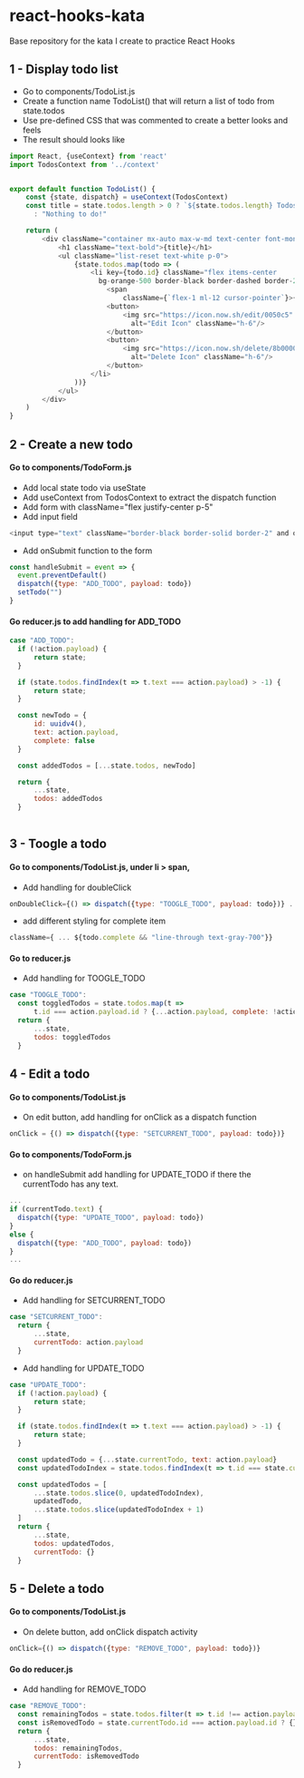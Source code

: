 # react-hooks-kata
Base repository for the kata I create to practice React Hooks

## 1 - Display todo list

* Go to components/TodoList.js 
* Create a function name TodoList() that will return a list of todo from state.todos
* Use pre-defined CSS that was commented to create a better looks and feels
* The result should looks like 

```javascript
import React, {useContext} from 'react'
import TodosContext from '../context'


export default function TodoList() {
    const {state, dispatch} = useContext(TodosContext)
    const title = state.todos.length > 0 ? `${state.todos.length} Todos` 
      : "Nothing to do!"

    return (
        <div className="container mx-auto max-w-md text-center font-mono">
            <h1 className="text-bold">{title}</h1>
            <ul className="list-reset text-white p-0">
                {state.todos.map(todo => (
                    <li key={todo.id} className="flex items-center 
                      bg-orange-500 border-black border-dashed border-2 my-2 py-4">
                        <span
                            className={`flex-1 ml-12 cursor-pointer`}>{todo.text}</span>
                        <button>
                            <img src="https://icon.now.sh/edit/0050c5" 
                              alt="Edit Icon" className="h-6"/>
                        </button>
                        <button>
                            <img src="https://icon.now.sh/delete/8b0000" 
                              alt="Delete Icon" className="h-6"/>
                        </button>
                    </li>
                ))}
            </ul>
        </div>
    )
}
```

## 2 - Create a new todo
#### Go to components/TodoForm.js
* Add local state todo via useState
* Add useContext from TodosContext to extract the dispatch function 
* Add form with className="flex justify-center p-5"
* Add input field 
```javascript 
<input type="text" className="border-black border-solid border-2" and onChange={event => setTodo(event.target.value} />
```
* Add onSubmit function to the form
```javascript  
const handleSubmit = event => {
  event.preventDefault()
  dispatch({type: "ADD_TODO", payload: todo})
  setTodo("")
}
``` 
#### Go reducer.js to add handling for ADD_TODO
```javascript
case "ADD_TODO": 
  if (!action.payload) {
      return state;
  }

  if (state.todos.findIndex(t => t.text === action.payload) > -1) {
      return state;
  }

  const newTodo = {
      id: uuidv4(),
      text: action.payload,
      complete: false
  }

  const addedTodos = [...state.todos, newTodo]

  return {
      ...state,
      todos: addedTodos
  }
        
```

## 3 - Toogle a todo
#### Go to components/TodoList.js, under li > span, 
* Add handling for doubleClick 
```javascript 
onDoubleClick={() => dispatch({type: "TOOGLE_TODO", payload: todo})} ...
```
* add different styling for complete item
```javascript 
className={ ... ${todo.complete && "line-through text-gray-700"}}
```

#### Go to reducer.js
* Add handling for TOOGLE_TODO
```javascript
case "TOOGLE_TODO": 
  const toggledTodos = state.todos.map(t => 
      t.id === action.payload.id ? {...action.payload, complete: !action.payload.complete}: t) 
  return {
      ...state,
      todos: toggledTodos
  }
```

## 4 - Edit a todo
#### Go to components/TodoList.js
* On edit button, add handling for onClick as a dispatch function 
```javascript
onClick = {() => dispatch({type: "SETCURRENT_TODO", payload: todo})}
```

#### Go to components/TodoForm.js
* on handleSubmit add handling for UPDATE_TODO if there the currentTodo has any text. 
```javascript
...
if (currentTodo.text) {
  dispatch({type: "UPDATE_TODO", payload: todo})
}
else {
  dispatch({type: "ADD_TODO", payload: todo})
}
...
```

#### Go do reducer.js
* Add handling for SETCURRENT_TODO
```javascript
case "SETCURRENT_TODO": 
  return {
      ...state,
      currentTodo: action.payload
  }
```

* Add handling for UPDATE_TODO
```javascript
case "UPDATE_TODO": 
  if (!action.payload) {
      return state;
  }

  if (state.todos.findIndex(t => t.text === action.payload) > -1) {
      return state;
  }

  const updatedTodo = {...state.currentTodo, text: action.payload}
  const updatedTodoIndex = state.todos.findIndex(t => t.id === state.currentTodo.id)

  const updatedTodos = [
      ...state.todos.slice(0, updatedTodoIndex),
      updatedTodo,
      ...state.todos.slice(updatedTodoIndex + 1)
  ]
  return {
      ...state,
      todos: updatedTodos,
      currentTodo: {}
  }
```
## 5 - Delete a todo

#### Go to components/TodoList.js
* On delete button, add onClick dispatch activity 
```javascript
onClick={() => dispatch({type: "REMOVE_TODO", payload: todo})}
```

#### Go do reducer.js
* Add handling for REMOVE_TODO
```javascript
case "REMOVE_TODO": 
  const remainingTodos = state.todos.filter(t => t.id !== action.payload.id);
  const isRemovedTodo = state.currentTodo.id === action.payload.id ? {} : state.currentTodo;
  return {
      ...state,
      todos: remainingTodos,
      currentTodo: isRemovedTodo
  }
```
